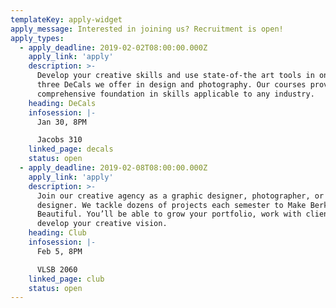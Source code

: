 ```yaml
---
templateKey: apply-widget
apply_message: Interested in joining us? Recruitment is open!
apply_types:
  - apply_deadline: 2019-02-02T08:00:00.000Z
    apply_link: 'apply'
    description: >-
      Develop your creative skills and use state-of-the art tools in one of the
      three DeCals we offer in design and photography. Our courses provide a
      comprehensive foundation in skills applicable to any industry.
    heading: DeCals
    infosession: |-
      Jan 30, 8PM

      Jacobs 310
    linked_page: decals
    status: open
  - apply_deadline: 2019-02-08T08:00:00.000Z
    apply_link: 'apply'
    description: >-
      Join our creative agency as a graphic designer, photographer, or web
      designer. We tackle dozens of projects each semester to Make Berkeley
      Beautiful. You’ll be able to grow your portfolio, work with clients, and
      develop your creative vision.
    heading: Club
    infosession: |-
      Feb 5, 8PM

      VLSB 2060
    linked_page: club
    status: open
---
```

